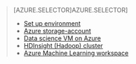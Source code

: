 > [AZURE.SELECTOR]AZURE.SELECTOR]
> 
> * [Set up environment](../articles/machine-learning/machine-learning-data-science-environment-setup.md)
> * [Azure storage-account](../articles/storage/storage-create-storage-account.md)
> * [Data science VM on Azure](../articles/machine-learning/machine-learning-data-science-virtual-machines.md)
> * [HDInsight (Hadoop) cluster](../articles/machine-learning/machine-learning-data-science-customize-hadoop-cluster.md)
> * [Azure Machine Learning workspace](../articles/machine-learning/machine-learning-create-workspace.md)
> 
> 
